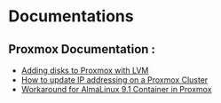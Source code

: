 # Documentations

## Proxmox Documentation :
- [Adding disks to Proxmox with LVM](https://github.com/matissime/documentations/blob/main/proxmox-docs/Adding%20disks%20to%20Proxmox%20with%20LVM.md)
- [How to update IP addressing on a Proxmox Cluster](https://github.com/matissime/documentations/blob/main/proxmox-docs/How%20to%20update%20IP%20addressing%20on%20a%20Proxmox%20Cluster.md)
- [Workaround for AlmaLinux 9.1 Container in Proxmox](https://github.com/matissime/documentations/blob/main/proxmox-docs/Workaround%20for%20AlmaLinux%209.1%20Container%20in%20Proxmox.md)
